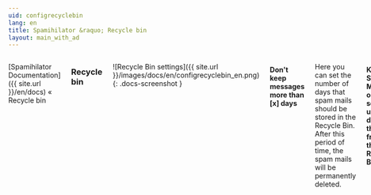 ```yaml
---
uid: configrecyclebin
lang: en
title: Spamihilator &raquo; Recycle bin
layout: main_with_ad
---
```


<div class="row">
<div class="twelve columns" markdown="1">

[Spamihilator Documentation]({{ site.url }}/en/docs) &laquo; Recycle bin

### Recycle bin

![Recycle Bin settings]({{ site.url }}/images/docs/en/configrecyclebin_en.png)
{: .docs-screenshot }

#### Don't keep messages more than [x] days

Here you can set the number of days that spam mails should be stored in the Recycle Bin. After this period of time, the spam mails will be permanently deleted.

#### Keep Spam Mails on the server until I delete them from the Recycle Bin

If this option is enabled, Spamihilator will leave all recognized spam mails on the mail server. The mails won't be deleted, so you can still download them with another computer.

If you delete such a mail from the Recycle Bin, it will be removed from the mail server the next time you connect to it.

If you use Spamihilator on just one computer, you will not need this feature.
{: .notetip }

### Shortcut button

The Recycle Bin and Training Area windows both have a shortcut button in their upper right corner which opens the other window. If you want to open only one of these two windows at the same time, enable the option "**Close the Recycle Bin when the Training Area is opened (and vice versa)**".

</div>
</div>

